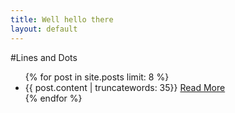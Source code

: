 ```yaml
---
title: Well hello there
layout: default
---
```


#Lines and Dots
<div class="conatiner">
	<div class="row-fluid">
<ul>
  {% for post in site.posts limit: 8 %}
    <li class="conatiner" class="row-fluid">{{ post.content | truncatewords: 35}} <a href="{{ post.url }}">Read More</a></li>
  {% endfor %}
</ul>
</div>
</div>